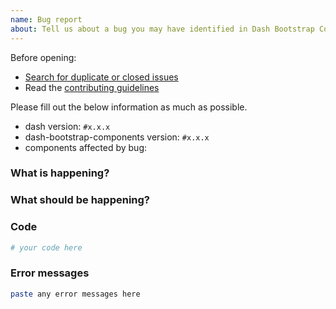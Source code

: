 ```yaml
---
name: Bug report
about: Tell us about a bug you may have identified in Dash Bootstrap Components
---
```


Before opening:

- [Search for duplicate or closed issues](https://github.com/facultyai/dash-bootstrap-components/issues?utf8=%E2%9C%93&q=is%3Aissue)
- Read the [contributing guidelines](https://github.com/facultyai/dash-bootstrap-components/blob/main/.github/CONTRIBUTING.md)

Please fill out the below information as much as possible.

- dash version: `#x.x.x`
- dash-bootstrap-components version: `#x.x.x`
- components affected by bug:

### What is happening?

<!-- describe the observed behaviour -->

### What should be happening?

<!-- describe the expected behaviour -->

### Code

<!--
include a minimal working example that demonstrates the issue
 -->

```python
# your code here
```

### Error messages

```bash
paste any error messages here
```
